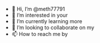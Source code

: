 - 👋 Hi, I’m @meth77791
- 👀 I’m interested in your
- 🌱 I’m currently learning more
- 💞️ I’m looking to collaborate on my
- 📫 How to reach me by


<!---
meth77791/meth77791 is a ✨ special ✨ repository because its `README.md` (this file) appears on your GitHub profile.
You can click the Preview link to take a look at your changes.
--->
